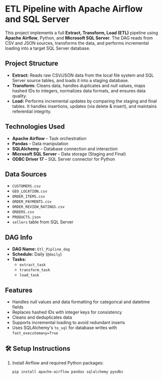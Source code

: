 # ETL Pipeline with Apache Airflow and SQL Server

This project implements a full **Extract, Transform, Load (ETL)** pipeline using **Apache Airflow**, Python, and **Microsoft SQL Server**. The DAG reads from CSV and JSON sources, transforms the data, and performs incremental loading into a target SQL Server database.

## Project Structure

- **Extract:** Reads raw CSV/JSON data from the local file system and SQL Server source tables, and loads it into a staging database.
- **Transform:** Cleans data, handles duplicates and null values, maps hashed IDs to integers, normalizes data formats, and ensures data quality.
- **Load:** Performs incremental updates by comparing the staging and final tables. It handles insertions, updates (via delete & insert), and maintains referential integrity.

## Technologies Used

- **Apache Airflow** – Task orchestration
- **Pandas** – Data manipulation
- **SQLAlchemy** – Database connection and interaction
- **Microsoft SQL Server** – Data storage (Staging and Final)
- **ODBC Driver 17** – SQL Server connector for Python

## Data Sources

- `CUSTOMERS.csv`
- `GEO_LOCATION.csv`
- `ORDER_ITEMS.csv`
- `ORDER_PAYMENTS.csv`
- `ORDER_REVIEW_RATINGS.csv`
- `ORDERS.csv`
- `PRODUCTS.json`
- `sellers` table from SQL Server

## DAG Info

- **DAG Name:** `Etl_Pipline_dag`
- **Schedule:** Daily (`@daily`)
- **Tasks:**
  - `extract_task`
  - `transform_task`
  - `load_task`

## Features

- Handles null values and data formatting for categorical and datetime fields
- Replaces hashed IDs with integer keys for consistency
- Cleans and deduplicates data
- Supports incremental loading to avoid redundant inserts
- Uses SQLAlchemy's `to_sql` for database writes with `fast_executemany=True`

## 🛠️ Setup Instructions

1. Install Airflow and required Python packages:
   ```bash
   pip install apache-airflow pandas sqlalchemy pyodbc
